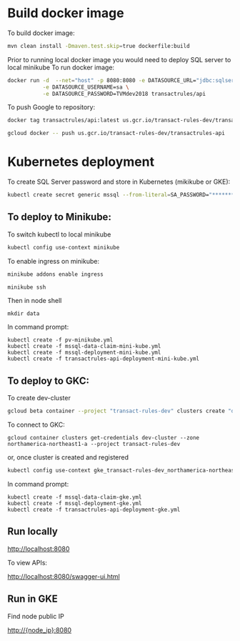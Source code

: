 # Build docker image

To build docker image:

```bash
mvn clean install -Dmaven.test.skip=true dockerfile:build
```

Prior to running local docker image you would need to deploy SQL server to local minikube
To run docker image:
```bash
docker run -d  --net="host" -p 8080:8080 -e DATASOURCE_URL="jdbc:sqlserver://192.168.99.101:30001;databaseName=accounts" \
           -e DATASOURCE_USERNAME=sa \
           -e DATASOURCE_PASSWORD=TVMdev2018 transactrules/api 
```

To push Google to repository:

```bash
docker tag transactrules/api:latest us.gcr.io/transact-rules-dev/transactrules-api:latest

gcloud docker -- push us.gcr.io/transact-rules-dev/transactrules-api
```

# Kubernetes deployment



To create SQL Server password and store in Kubernetes (mikikube or GKE):
```bash
kubectl create secret generic mssql --from-literal=SA_PASSWORD="***********"
```

## To deploy to Minikube:

To switch kubectl to local minikube

```bash
kubectl config use-context minikube
```

To enable ingress on minikube:

```bash
minikube addons enable ingress
```

```bash
minikube ssh
```

Then in node shell

```
mkdir data
```

In command prompt:
```
kubectl create -f pv-minikube.yml
kubectl create -f mssql-data-claim-mini-kube.yml
kubectl create -f mssql-deployment-mini-kube.yml
kubectl create -f transactrules-api-deployment-mini-kube.yml
```

## To deploy to GKC:

To create dev-cluster

```bash
gcloud beta container --project "transact-rules-dev" clusters create "dev-cluster" --zone "northamerica-northeast1-a" --username "admin" --cluster-version "1.9.2-gke.1" --machine-type "n1-standard-1" --image-type "COS" --disk-size "40" --scopes "https://www.googleapis.com/auth/compute","https://www.googleapis.com/auth/devstorage.read_only","https://www.googleapis.com/auth/logging.write","https://www.googleapis.com/auth/monitoring","https://www.googleapis.com/auth/servicecontrol","https://www.googleapis.com/auth/service.management.readonly","https://www.googleapis.com/auth/trace.append" --num-nodes "3" --network "default" --enable-cloud-logging --enable-cloud-monitoring --subnetwork "default"
```

To connect to GKC:

```
gcloud container clusters get-credentials dev-cluster --zone northamerica-northeast1-a --project transact-rules-dev
```

or, once cluster is created and registered

```bash
kubectl config use-context gke_transact-rules-dev_northamerica-northeast1-a_dev-cluster
``` 

In command prompt:
```
kubectl create -f mssql-data-claim-gke.yml
kubectl create -f mssql-deployment-gke.yml
kubectl create -f transactrules-api-deployment-gke.yml
```

## Run locally

[http://localhost:8080](http://localhost:8080)

To view APIs:

[http://localhost:8080/swagger-ui.html](http://localhost:8080/swagger-ui.html)
  
## Run in GKE

Find node public IP

[http://{node_ip}:8080](http://{node_ip}:8080)
